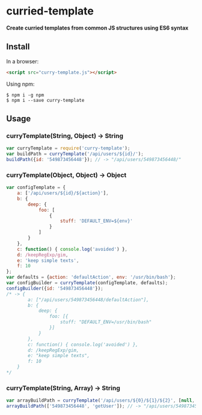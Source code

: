 # curried-template
**Create curried templates from common JS structures using ES6 syntax**

## Install
In a browser:
```html
<script src="curry-template.js"></script>
```

Using npm:
```shell
$ npm i -g npm
$ npm i --save curry-template
```

## Usage

### curryTemplate(String, Object) -> String
```js
var curryTemplate = require('curry-template');
var buildPath = curryTemplate('/api/users/${id}/');
buildPath({id: '549873456448'}); // -> "/api/users/549873456448/"
```

### curryTemplate(Object, Object) -> Object
```js
var configTemplate = {
    a: ['/api/users/${id}/${action}'],
    b: { 
        deep: {
            foo: [
                { 
                    stuff: 'DEFAULT_ENV=${env}'
                }
            ] 
        }
    },
    c: function() { console.log('avoided') },
    d: /keepRegExp/gim,
    e: 'keep simple texts',
    f: 10
};
var defaults = {action: 'defaultAction', env: '/usr/bin/bash'};
var configBuilder = curryTemplate(configTemplate, defaults);
configBuilder({id: '549873456448'}); 
/* -> {
        a: ["/api/users/549873456448/defaultAction"],
        b: {
            deep: {
                foo: [{
                    stuff: "DEFAULT_ENV=/usr/bin/bash"
                }]
            }
        },
        c: function() { console.log('avoided') },
        d: /keepRegExp/gim,
        e: "keep simple texts",
        f: 10
    }
*/
```

### curryTemplate(String, Array) -> String
```js
var arrayBuildPath = curryTemplate('/api/users/${0}/${1}/${2}', [null, null, 'ascending']);
arrayBuildPath(['549873456448', 'getUser']); // -> "/api/users/549873456448/getUser/ascending"
```